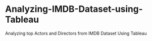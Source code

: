 # Analyzing-IMDB-Dataset-using-Tableau
Analyzing top Actors and Directors from IMDB Dataset Using Tableau 
